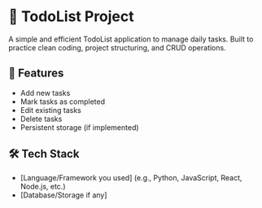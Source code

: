 # 📝 TodoList Project  

A simple and efficient TodoList application to manage daily tasks. Built to practice clean coding, project structuring, and CRUD operations.  

## 🚀 Features  
- Add new tasks  
- Mark tasks as completed  
- Edit existing tasks  
- Delete tasks  
- Persistent storage (if implemented)  

## 🛠️ Tech Stack  
- [Language/Framework you used] (e.g., Python, JavaScript, React, Node.js, etc.)  
- [Database/Storage if any]
